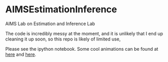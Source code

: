 # AIMSEstimationInference
AIMS Lab on Estimation and Inference Lab

The code is incredibly messy at the moment, and it is unlikely that I end up cleaning it up soon, so this repo is likely of limited use, 

Please see the ipython notebook. Some cool animations can be found at [here](https://mrinanksharma.github.io/files/aims-data/summed.gif) and [here](https://mrinanksharma.github.io/files/aims-data/local_periodic.gif).



